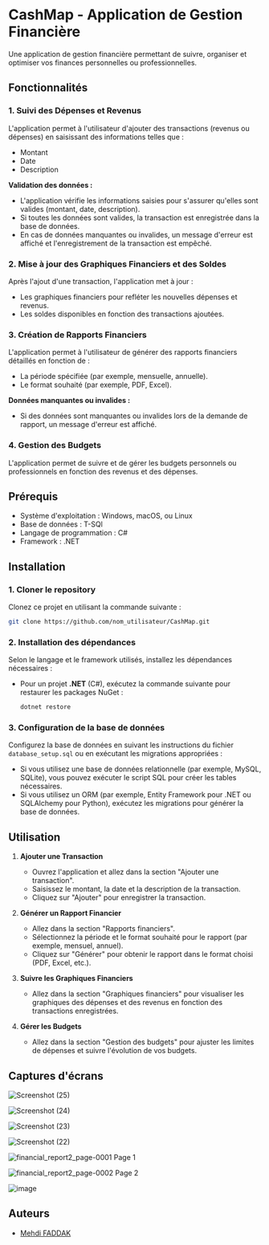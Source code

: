 # CashMap - Application de Gestion Financière

Une application de gestion financière permettant de suivre, organiser et optimiser vos finances personnelles ou professionnelles.

## Fonctionnalités

### 1. **Suivi des Dépenses et Revenus**
   L'application permet à l'utilisateur d'ajouter des transactions (revenus ou dépenses) en saisissant des informations telles que :
   - Montant
   - Date
   - Description
   
   **Validation des données :**
   - L'application vérifie les informations saisies pour s'assurer qu'elles sont valides (montant, date, description).
   - Si toutes les données sont valides, la transaction est enregistrée dans la base de données.
   - En cas de données manquantes ou invalides, un message d'erreur est affiché et l'enregistrement de la transaction est empêché.

### 2. **Mise à jour des Graphiques Financiers et des Soldes**
   Après l'ajout d'une transaction, l'application met à jour :
   - Les graphiques financiers pour refléter les nouvelles dépenses et revenus.
   - Les soldes disponibles en fonction des transactions ajoutées.

### 3. **Création de Rapports Financiers**
   L'application permet à l'utilisateur de générer des rapports financiers détaillés en fonction de :
   - La période spécifiée (par exemple, mensuelle, annuelle).
   - Le format souhaité (par exemple, PDF, Excel).

   **Données manquantes ou invalides :**
   - Si des données sont manquantes ou invalides lors de la demande de rapport, un message d'erreur est affiché.

### 4. **Gestion des Budgets**
   L'application permet de suivre et de gérer les budgets personnels ou professionnels en fonction des revenus et des dépenses.

## Prérequis

- Système d'exploitation : Windows, macOS, ou Linux
- Base de données : T-SQl
- Langage de programmation : C#
- Framework : .NET

## Installation

### 1. **Cloner le repository**
   Clonez ce projet en utilisant la commande suivante :
   ```bash
   git clone https://github.com/nom_utilisateur/CashMap.git
   ```
### 2. **Installation des dépendances**
   Selon le langage et le framework utilisés, installez les dépendances nécessaires :
   - Pour un projet **.NET** (C#), exécutez la commande suivante pour restaurer les packages NuGet :
     ```bash
     dotnet restore
     ```
   

### 3. **Configuration de la base de données**
   Configurez la base de données en suivant les instructions du fichier `database_setup.sql` ou en exécutant les migrations appropriées :
   - Si vous utilisez une base de données relationnelle (par exemple, MySQL, SQLite), vous pouvez exécuter le script SQL pour créer les tables nécessaires.
   - Si vous utilisez un ORM (par exemple, Entity Framework pour .NET ou SQLAlchemy pour Python), exécutez les migrations pour générer la base de données.

## Utilisation

1. **Ajouter une Transaction**
   - Ouvrez l'application et allez dans la section "Ajouter une transaction".
   - Saisissez le montant, la date et la description de la transaction.
   - Cliquez sur "Ajouter" pour enregistrer la transaction.

2. **Générer un Rapport Financier**
   - Allez dans la section "Rapports financiers".
   - Sélectionnez la période et le format souhaité pour le rapport (par exemple, mensuel, annuel).
   - Cliquez sur "Générer" pour obtenir le rapport dans le format choisi (PDF, Excel, etc.).

3. **Suivre les Graphiques Financiers**
   - Allez dans la section "Graphiques financiers" pour visualiser les graphiques des dépenses et des revenus en fonction des transactions enregistrées.

4. **Gérer les Budgets**
   - Allez dans la section "Gestion des budgets" pour ajuster les limites de dépenses et suivre l'évolution de vos budgets.

## Captures d'écrans

![Screenshot (25)](https://github.com/user-attachments/assets/14f9a567-653e-4db2-a9b5-a2a952d5303f)

![Screenshot (24)](https://github.com/user-attachments/assets/f0ae0f5c-e133-469a-a168-c8ee8bb4b540)

![Screenshot (23)](https://github.com/user-attachments/assets/70948c03-50d9-4679-ad2c-ba40ef14d2fb)

![Screenshot (22)](https://github.com/user-attachments/assets/432a7b50-4ca5-46ad-9705-de888f18f6d4)

![financial_report2_page-0001](https://github.com/user-attachments/assets/a1d5f454-d9cd-4969-9a22-5da69a5360ae)
Page 1

![financial_report2_page-0002](https://github.com/user-attachments/assets/165ebf3f-be7f-441a-949f-2a1026ff41f5)
Page 2

![image](https://github.com/user-attachments/assets/b2aa3376-a578-4ff7-9a34-963a9095c66d)


## Auteurs

- [Mehdi FADDAK](https://github.com/ME17FD/)
